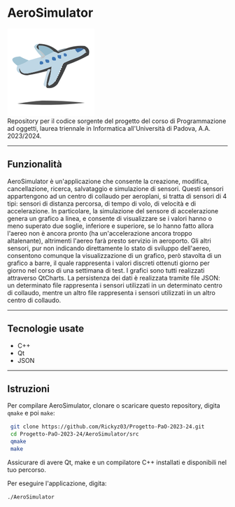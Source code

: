 # AeroSimulator
![Logo](./AeroSimulator/src/Assets/Icona.svg)
<br/>
Repository per il codice sorgente del progetto del corso di Programmazione ad oggetti, laurea triennale in Informatica all'Università di Padova, A.A. 2023/2024.

<hr/>

## Funzionalità
AeroSimulator è un'applicazione che consente la creazione, modifica, cancellazione, ricerca, salvataggio e simulazione di sensori.
Questi sensori appartengono ad un centro di collaudo per aeroplani, si tratta di sensori di 4 tipi: sensori di distanza percorsa, di tempo di volo, di velocità e di accelerazione.
In particolare, la simulazione del sensore di accelerazione genera un grafico a linea, e consente di visualizzare se i valori hanno o meno superato due soglie, inferiore e superiore, se lo hanno fatto allora l'aereo non è ancora pronto (ha un'accelerazione ancora troppo altalenante), altrimenti l'aereo farà presto servizio in aeroporto.
Gli altri sensori, pur non indicando direttamente lo stato di sviluppo dell'aereo, consentono comunque la visualizzazione di un grafico, però stavolta di un grafico a barre, il quale rappresenta i valori discreti ottenuti giorno per giorno nel corso di una settimana di test.
I grafici sono tutti realizzati attraverso QtCharts.
La persistenza dei dati è realizzata tramite file JSON: un determinato file rappresenta i sensori utilizzati in un determinato centro di collaudo, mentre un altro file rappresenta i sensori utilizzati in un altro centro di collaudo.
<hr/>

## Tecnologie usate
* C++
* Qt
* JSON
<hr/>

## Istruzioni
Per compilare AeroSimulator, clonare o scaricare questo repository, digita `qmake` e poi `make`:

```bash
 git clone https://github.com/Rickyz03/Progetto-PaO-2023-24.git
 cd Progetto-PaO-2023-24/AeroSimulator/src
 qmake
 make
```

Assicurare di avere Qt, make e un compilatore C++ installati e disponibili nel tuo percorso.

Per eseguire l'applicazione, digita:

```bash
./AeroSimulator
```
